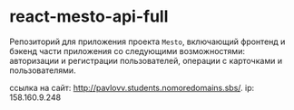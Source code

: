 # react-mesto-api-full
Репозиторий для приложения проекта `Mesto`, включающий фронтенд и бэкенд части приложения со следующими возможностями: авторизации и регистрации пользователей, операции с карточками и пользователями. 
  
ссылка на сайт: http://pavlovv.students.nomoredomains.sbs/.
ip: 158.160.9.248
